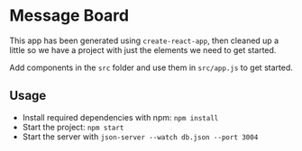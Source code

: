 # Message Board

This app has been generated using `create-react-app`, then cleaned up a little so we have a project with just the elements we need to get started.

Add components in the `src` folder and use them in `src/app.js` to get started.

## Usage
* Install required dependencies with npm: `npm install`
* Start the project: `npm start`
* Start the server with `json-server --watch db.json --port 3004`


